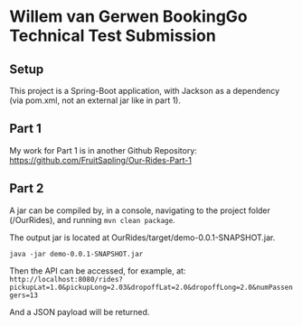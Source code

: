 # Willem van Gerwen BookingGo Technical Test Submission

## Setup
This project is a Spring-Boot application, with Jackson as a dependency (via pom.xml, not an external jar like in part 1).

## Part 1

My work for Part 1 is in another Github Repository: https://github.com/FruitSapling/Our-Rides-Part-1

## Part 2

A jar can be compiled by, in a console, navigating to the project folder (/OurRides), and running `mvn clean package`.

The output jar is located at OurRides/target/demo-0.0.1-SNAPSHOT.jar.

`java -jar demo-0.0.1-SNAPSHOT.jar`

Then the API can be accessed, for example, at:
`http://localhost:8080/rides?pickupLat=1.0&pickupLong=2.03&dropoffLat=2.0&dropoffLong=2.0&numPassengers=13`

And a JSON payload will be returned.
